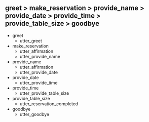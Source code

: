 ## greet > make_reservation > provide_name > provide_date > provide_time > provide_table_size > goodbye
* greet
  - utter_greet
* make_reservation
  - utter_affirmation
  - utter_provide_name
* provide_name
  - utter_affirmation
  - utter_provide_date
* provide_date
  - utter_provide_time
* provide_time
  - utter_provide_table_size
* provide_table_size
  - utter_reservation_completed
* goodbye
  - utter_goodbye
